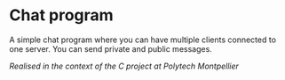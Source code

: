 # Chat program

A simple chat program where you can have multiple clients connected to one server. You can send private and public messages.

*Realised in the context of the C project at Polytech Montpellier*
